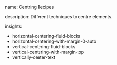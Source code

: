 name: Centring Recipes

description: Different techniques to centre elements.

insights:
  - horizontal-centering-fluid-blocks
  - horizontal-centering-with-margin-0-auto
  - vertical-centering-fluid-blocks
  - vertical-centering-with-margin-top
  - vertically-center-text
